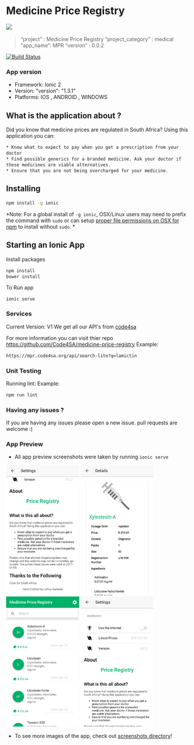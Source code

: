 # Medicine Price Registry
<img src="/resources/header.png" width="150"> 

> “project” :           Medicine Price Registry
> “project_category” :  medical
> “app_name”:           MPR
> “version” :           0.0.2

[![Build Status](https://www.bitrise.io/app/b17cd3501045555d.svg?token=KP-m32iRCMogowPEEGFxkA)](https://www.bitrise.io/app/b17cd3501045555d)

### App version
* Framework:  Ionic 2
* Version:    "version": "1.3.1"
* Platforms:  IOS , ANDROID , WINDOWS

## What is the application about ? ##
Did you know that medicine prices are regulated in South Africa? Using this application you can:

    * Know what to expect to pay when you get a prescription from your doctor
    * Find possible generics for a branded medicine. Ask your doctor if these medicines are viable alternatives.
    * Ensure that you are not being overcharged for your medicine.

## Installing

```bash
npm install -g ionic
```

*Note: For a global install of `-g ionic`, OSX/Linux users may need to prefix the command with `sudo` or can setup [proper file permissions on OSX for npm](http://www.johnpapa.net/how-to-use-npm-global-without-sudo-on-osx/) to install without `sudo`. *


## Starting an Ionic App

Install packages

    npm install
    bower install

To Run app

```bash
ionic serve
``` 

### Services

Current Version: V1
We get all our API's from [code4sa](https://mpr.code4sa.org/)

For more information you can visit thier repo
https://github.com/Code4SA/medicine-price-registry
Example:
```bash
https://mpr.code4sa.org/api/search-lite?q=lamictin
```


### Unit Testing

Running lint:
Example:
```bash
npm run lint
```

### Having any issues ?

If you are having any issues please open a new issue. pull requests are welcome :) 

### App Preview

- All app preview screenshots were taken by running `ionic serve`

<img src="/resources/screenshots/android(about).png" width="200">
<img src="/resources/screenshots/android(details).png" width="200">
<img src="/resources/screenshots/android(home).png" width="200">
<img src="/resources/screenshots/android(settings).png" width="200">

- To see more images of the app, check out [screenshots directory](https://github.com/leroygumede/medicine-price-registry-mobile/tree/master/resources/screenshots)!
